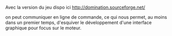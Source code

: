 Avec la version du jeu dispo ici http://domination.sourceforge.net/

on peut communiquer en ligne de commande, ce qui nous permet, au moins dans un premier temps, d'esquiver le développement d'une interface graphique pour focus sur le moteur.